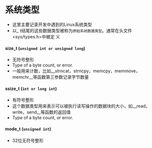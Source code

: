 # 系统类型

* 这里主要记录开发中遇到的Linux系统类型
* 以_ t结尾的这些数据类型被称为`原始系统数据类型`。通常在头文件<sys/types.h>中被定
  义

#### size_t (`unsigned int or unsigned long`)

* 无符号整形
* Type of a byte count, or error. 
* 一般用来计数，比如__strncat，strncpy，memcpy，memmove，memchr__等函数第三参数记录字节数量

#### ssize_t (`int or long int`)

* 有符号整形
* 这个数据类型用来表示可以被执行读写操作的数据块的大小，如__read，write，send__等函数的返回值
* Type of a byte count, or error. 

#### mode_t (`unsigned int`)

* 32位无符号整形